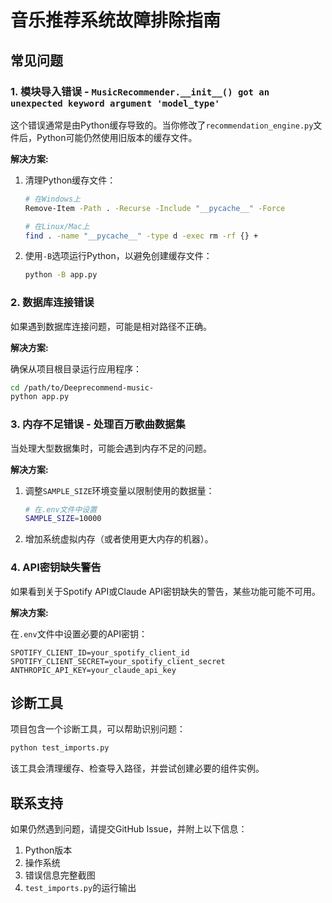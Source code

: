 # 音乐推荐系统故障排除指南

## 常见问题

### 1. 模块导入错误 - `MusicRecommender.__init__() got an unexpected keyword argument 'model_type'`

这个错误通常是由Python缓存导致的。当你修改了`recommendation_engine.py`文件后，Python可能仍然使用旧版本的缓存文件。

**解决方案:**

1. 清理Python缓存文件：
   
   ```bash
   # 在Windows上
   Remove-Item -Path . -Recurse -Include "__pycache__" -Force
   
   # 在Linux/Mac上
   find . -name "__pycache__" -type d -exec rm -rf {} +
   ```

2. 使用`-B`选项运行Python，以避免创建缓存文件：
   
   ```bash
   python -B app.py
   ```

### 2. 数据库连接错误

如果遇到数据库连接问题，可能是相对路径不正确。

**解决方案:**

确保从项目根目录运行应用程序：

```bash
cd /path/to/Deeprecommend-music-
python app.py
```

### 3. 内存不足错误 - 处理百万歌曲数据集

当处理大型数据集时，可能会遇到内存不足的问题。

**解决方案:**

1. 调整`SAMPLE_SIZE`环境变量以限制使用的数据量：
   
   ```bash
   # 在.env文件中设置
   SAMPLE_SIZE=10000
   ```

2. 增加系统虚拟内存（或者使用更大内存的机器）。

### 4. API密钥缺失警告

如果看到关于Spotify API或Claude API密钥缺失的警告，某些功能可能不可用。

**解决方案:**

在`.env`文件中设置必要的API密钥：

```
SPOTIFY_CLIENT_ID=your_spotify_client_id
SPOTIFY_CLIENT_SECRET=your_spotify_client_secret
ANTHROPIC_API_KEY=your_claude_api_key
```

## 诊断工具

项目包含一个诊断工具，可以帮助识别问题：

```bash
python test_imports.py
```

该工具会清理缓存、检查导入路径，并尝试创建必要的组件实例。

## 联系支持

如果仍然遇到问题，请提交GitHub Issue，并附上以下信息：

1. Python版本
2. 操作系统
3. 错误信息完整截图
4. `test_imports.py`的运行输出 